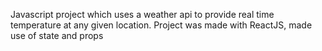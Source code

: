 Javascript project which uses a weather api to provide real time temperature at any given location. Project was made with ReactJS, made use of state and props
